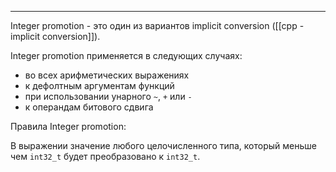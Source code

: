___
Integer promotion - это один из вариантов implicit conversion ([[cpp - implicit conversion]]).

Integer promotion применяется в следующих случаях:
- во всех арифметических выражениях
- к дефолтным аргументам функций
- при использовании унарного `~`, `+` или `-`
- к операндам битового сдвига

Правила Integer promotion:

В выражении значение любого  целочисленного типа, который меньше чем `int32_t` будет преобразовано к `int32_t`.

